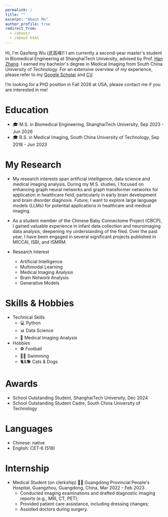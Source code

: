 ```yaml
---
permalink: /
title: ""
excerpt: "About Me"
author_profile: true
redirect_from: 
  - /about/
  - /about.html
---
```


Hi, I'm Gaofeng Wu (武高峰)! I am currently a second-year master's student in Biomedical Engineering at ShanghaiTech University, advised by Prof. [Han Zhang](https://bme.shanghaitech.edu.cn/2021/0326/c8204a62068/page.htm). I earned my bachelor's degree in Medical Imaging from South China University of Technology. For an extensive overview of my experience, please refer to my [Google Scholar](https://scholar.google.com/citations?user=YS_EKgEAAAAJ&hl=zh-CN) and <a href="../assets/CV_of_GaofengWu_ShanghaiTech.pdf">CV</a>.

I’m looking for a PhD position in Fall 2026 at USA, please contact me if you are interested in me!


# Education #
* 🎓 M.S. in Biomedical Engineering, ShanghaiTech University,    Sep 2023 - Jun 2026
* 🎓 B.S. in Medical Imaging, South China University of Technology,    Sep 2018 - Jun 2023

# My Research #
* My research interests span artificial intelligence, data science and medical imaging analysis. During my M.S. studies, I focused on enhancing graph neural networks and graph transformer networks for application in healthcare field, particularly in early brain development and brain disorder diagnosis. Future, I want to explore large language models (LLMs) for potential applications in healthcare and medical imaging. 

* As a student member of the Chinese Baby Connectome Project (CBCP), I gained valuable experience in infant data collection and neuroimaging data analysis, deepening my understanding of the filed. Over the past year, I have been engaged in several significant projects published in MICCAI, ISBI, and ISMRM.

* Research Interest
  * Artificial Intelligence
  * Multimodal Learning
  * Medical Imaging Analysis
  * Brain Network Analysis
  * Generative Models

# Skills & Hobbies #
* Technical Skills
  * 💻 Python
  * 📊 Data Science
  * 🧠 Medical Imaging Analysis
* Hobbies
  * ⚽ Football
  * 🏊‍♂️ Swimming
  * 🐈&🐕 Cats & Dogs
 
# Awards #
* School Outstanding Student, ShanghaiTech University,  Dec 2024
* School Outstanding Student Cadre, South China University of Technology  

# Languages
* Chinese: native
* English: CET-6 (518)

# Internship #
* Medical Student (on clerkship) 👨‍⚕️ Guangdong Provincial People's Hospital, Guangzhou, Guangdong, China, Mar 2022 - Feb 2023
  * Conducted imaging examinations and drafted diagnostic imaging reports (e.g., MRI, CT, PET);
  * Provided patient care assistance, including dressing changes;
  * Assisted doctors during surgery. 

